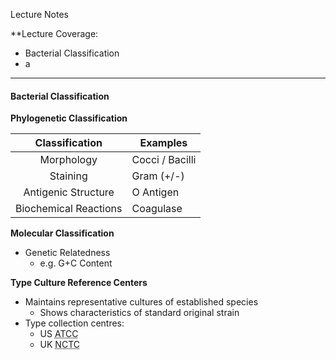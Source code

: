 Lecture Notes

**Lecture Coverage:
- Bacterial Classification
- a

---
#### **Bacterial Classification**
**Phylogenetic Classification**

|    Classification     | Examples        |
| :-------------------: | --------------- |
|      Morphology       | Cocci / Bacilli |
|       Staining        | Gram (+/-)      |
|  Antigenic Structure  | O Antigen       |
| Biochemical Reactions | Coagulase       |

**Molecular Classification**
- Genetic Relatedness
	- e.g. G+C Content

**Type Culture Reference Centers**
- Maintains representative cultures of established species
	- Shows characteristics of standard original strain
- Type collection centres:
	- US <abbr Title="American Type Culture Collection">ATCC</abbr>
	- UK <abbr Title="National Collection of Type Cultures">NCTC</abbr>

